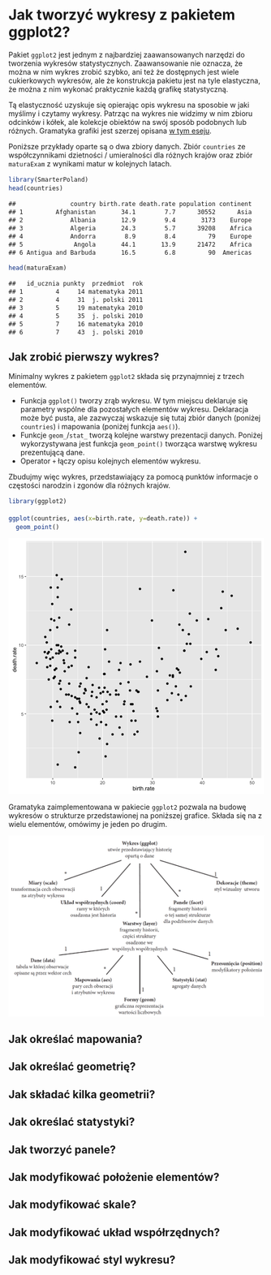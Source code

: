 # Jak tworzyć wykresy z pakietem ggplot2?

Pakiet `ggplot2` jest jednym z najbardziej zaawansowanych narzędzi do tworzenia wykresów statystycznych. Zaawansowanie nie oznacza, że można w nim wykres zrobić szybko, ani też że dostępnych jest wiele cukierkowych wykresów, ale że konstrukcja pakietu jest na tyle elastyczna, że można z nim wykonać praktycznie każdą grafikę statystyczną.

Tą elastyczność uzyskuje się opierając opis wykresu na sposobie w jaki myślimy i czytamy wykresy. Patrząc na wykres nie widzimy w nim zbioru odcinków i kółek, ale kolekcje obiektów na swój sposób podobnych lub różnych. Gramatyka grafiki jest szerzej opisana [w tym eseju](http://biecek.pl/Eseje/indexGramatyka.html).

Poniższe przykłady oparte są o dwa zbiory danych. Zbiór `countries` ze współczynnikami dzietności / umieralności dla różnych krajów oraz zbiór `maturaExam` z wynikami matur w kolejnych latach.


```r
library(SmarterPoland)
head(countries)
```

```
##               country birth.rate death.rate population continent
## 1         Afghanistan       34.1        7.7      30552      Asia
## 2             Albania       12.9        9.4       3173    Europe
## 3             Algeria       24.3        5.7      39208    Africa
## 4             Andorra        8.9        8.4         79    Europe
## 5              Angola       44.1       13.9      21472    Africa
## 6 Antigua and Barbuda       16.5        6.8         90  Americas
```

```r
head(maturaExam)
```

```
##   id_ucznia punkty  przedmiot  rok
## 1         4     14 matematyka 2011
## 2         4     31  j. polski 2011
## 3         5     19 matematyka 2010
## 4         5     35  j. polski 2010
## 5         7     16 matematyka 2010
## 6         7     43  j. polski 2010
```

## Jak zrobić pierwszy wykres?

Minimalny wykres z pakietem `ggplot2` składa się przynajmniej z trzech elementów. 

* Funkcja `ggplot()` tworzy zrąb wykresu. W tym miejscu deklaruje się parametry wspólne dla pozostałych elementów wykresu. Deklaracja może być pusta, ale zazwyczaj wskazuje się tutaj zbiór danych (poniżej `countries`) i mapowania (poniżej funkcja `aes()`).
* Funkcje `geom_`/`stat_` tworzą kolejne warstwy prezentacji danych. Poniżej wykorzystywana jest funkcja `geom_point()` tworząca warstwę wykresu prezentującą dane. 
* Operator `+` łączy opisu kolejnych elementów wykresu.

Zbudujmy więc wykres, przedstawiający za pomocą punktów informacje o częstości narodzin i zgonów dla różnych krajów.


```r
library(ggplot2)

ggplot(countries, aes(x=birth.rate, y=death.rate)) +
  geom_point()
```

![plot of chunk unnamed-chunk-2](figure/unnamed-chunk-2-1.png)

Gramatyka zaimplementowana w pakiecie `ggplot2` pozwala na budowę wykresów o strukturze przedstawionej na poniższej grafice. Składa się na z wielu elementów, omówimy je jeden po drugim.

![Szkielet gramatyki ggplot2](rysunki/ggplot2.png)

## Jak określać mapowania?


## Jak określać geometrię?


## Jak składać kilka geometrii?


## Jak określać statystyki?


## Jak tworzyć panele?


## Jak modyfikować położenie elementów?


## Jak modyfikować skale?


## Jak modyfikować układ współrzędnych?


## Jak modyfikować styl wykresu?



